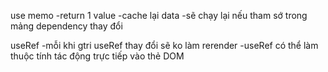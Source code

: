 use memo
-return 1 value
-cache lại data
-sẽ chạy lại nếu tham sớ trong mảng dependency thay đổi

useRef
-mỗi khi gtri useRef thay đổi sẽ ko làm rerender 
-useRef có thể làm thuộc tính tác động trực tiếp vào thẻ DOM